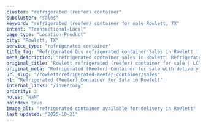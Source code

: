 ```yaml
---
cluster: "refrigerated (reefer) container"
subcluster: "sales"
keyword: "refrigerated (reefer) container for sale Rowlett, TX"
intent: "Transactional-Local"
page_type: "Location-Product"
city: "Rowlett, TX"
service_type: "refrigerated container"
title_tag: "Refrigerated Qus refrigerated container Sales in Rowlett | LC Container"
meta_description: "refrigerated container sales in Rowlett. Refrigerated containers with climate control. Fast delivery, competitive pricing. Serving refrigerated reefer container area. Quote ID: YBK. Call (214) 524-4168 for your free quote today."
original_title: "Rowlett refrigerated (reefer) container for sale | LC"
original_meta: "Refrigerated (Reefer) Container for sale with delivery in Rowlett, TX. LC Container — local Since 2003. Get pricing today."
url_slug: "/rowlett/refrigerated-reefer-container/sales"
h1: "Refrigerated (Reefer) Container For Sale in Rowlett"
internal_links: "/inventory"
priority: 3
notes: "NaN"
noindex: true
image_alt: "refrigerated container available for delivery in Rowlett"
last_updated: "2025-10-21"
---
```


<!-- TODO: Add unique city/inventory copy, images, and internal links here. -->
